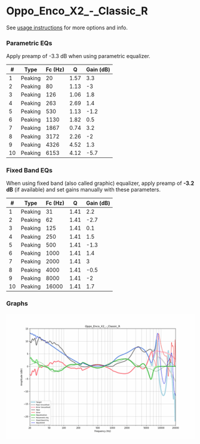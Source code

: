 # Oppo_Enco_X2_-_Classic_R
See [usage instructions](https://github.com/jaakkopasanen/AutoEq#usage) for more options and info.

### Parametric EQs
Apply preamp of -3.3 dB when using parametric equalizer.

|   # | Type    |   Fc (Hz) |    Q |   Gain (dB) |
|-----|---------|-----------|------|-------------|
|   1 | Peaking |        20 | 1.57 |         3.3 |
|   2 | Peaking |        80 | 1.13 |        -3   |
|   3 | Peaking |       126 | 1.06 |         1.8 |
|   4 | Peaking |       263 | 2.69 |         1.4 |
|   5 | Peaking |       530 | 1.13 |        -1.2 |
|   6 | Peaking |      1130 | 1.82 |         0.5 |
|   7 | Peaking |      1867 | 0.74 |         3.2 |
|   8 | Peaking |      3172 | 2.26 |        -2   |
|   9 | Peaking |      4326 | 4.52 |         1.3 |
|  10 | Peaking |      6153 | 4.12 |        -5.7 |

### Fixed Band EQs
When using fixed band (also called graphic) equalizer, apply preamp of **-3.2 dB** (if available) and set gains manually with these parameters.

|   # | Type    |   Fc (Hz) |    Q |   Gain (dB) |
|-----|---------|-----------|------|-------------|
|   1 | Peaking |        31 | 1.41 |         2.2 |
|   2 | Peaking |        62 | 1.41 |        -2.7 |
|   3 | Peaking |       125 | 1.41 |         0.1 |
|   4 | Peaking |       250 | 1.41 |         1.5 |
|   5 | Peaking |       500 | 1.41 |        -1.3 |
|   6 | Peaking |      1000 | 1.41 |         1.4 |
|   7 | Peaking |      2000 | 1.41 |         3   |
|   8 | Peaking |      4000 | 1.41 |        -0.5 |
|   9 | Peaking |      8000 | 1.41 |        -2   |
|  10 | Peaking |     16000 | 1.41 |         1.7 |

### Graphs
![](./Oppo_Enco_X2_-_Classic_R.png)
